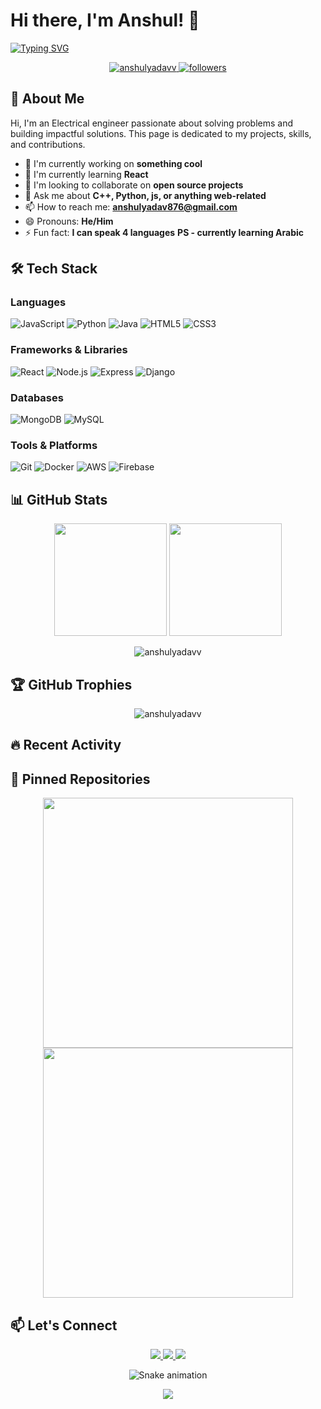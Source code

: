 # Hi there, I'm Anshul! 👋

[![Typing SVG](https://readme-typing-svg.herokuapp.com?font=Fira+Code&pause=1000&color=36BCF7FF&width=435&lines=Full+Stack+Developer;Open+Source+Contributor;Tech+Enthusiast;Problem+Solver)](https://git.io/typing-svg)

<p align="center">
  <a href="https://github.com/anshulyadavv">
    <img src="https://komarev.com/ghpvc/?username=anshulyadavv&label=Profile%20views&color=0e75b6&style=flat" alt="anshulyadavv" />
  </a>
  <a href="https://github.com/anshulyadavv?tab=followers">
    <img src="https://img.shields.io/github/followers/anshulyadavv?label=Followers&style=social" alt="followers">
  </a>
</p>

## 🚀 About Me

Hi, I'm an Electrical engineer passionate about solving problems and building impactful solutions. This page is dedicated to my projects, skills, and contributions.


- 🔭 I'm currently working on **something cool**
- 🌱 I'm currently learning **React**
- 👯 I'm looking to collaborate on **open source projects**
- 💬 Ask me about **C++, Python, js, or anything web-related**
- 📫 How to reach me: **anshulyadav876@gmail.com**
- 😄 Pronouns: **He/Him**
- ⚡ Fun fact: **I can speak 4 languages** **PS - currently learning Arabic**

## 🛠 Tech Stack

### Languages
![JavaScript](https://img.shields.io/badge/-JavaScript-F7DF1E?style=flat-square&logo=javascript&logoColor=black)
![Python](https://img.shields.io/badge/-Python-3776AB?style=flat-square&logo=python&logoColor=white)
![Java](https://img.shields.io/badge/-Java-007396?style=flat-square&logo=java&logoColor=white)
![HTML5](https://img.shields.io/badge/-HTML5-E34F26?style=flat-square&logo=html5&logoColor=white)
![CSS3](https://img.shields.io/badge/-CSS3-1572B6?style=flat-square&logo=css3&logoColor=white)

### Frameworks & Libraries
![React](https://img.shields.io/badge/-React-61DAFB?style=flat-square&logo=react&logoColor=black)
![Node.js](https://img.shields.io/badge/-Node.js-339933?style=flat-square&logo=node.js&logoColor=white)
![Express](https://img.shields.io/badge/-Express-000000?style=flat-square&logo=express&logoColor=white)
![Django](https://img.shields.io/badge/-Django-092E20?style=flat-square&logo=django&logoColor=white)

### Databases
![MongoDB](https://img.shields.io/badge/-MongoDB-47A248?style=flat-square&logo=mongodb&logoColor=white)
![MySQL](https://img.shields.io/badge/-MySQL-4479A1?style=flat-square&logo=mysql&logoColor=white)

### Tools & Platforms
![Git](https://img.shields.io/badge/-Git-F05032?style=flat-square&logo=git&logoColor=white)
![Docker](https://img.shields.io/badge/-Docker-2496ED?style=flat-square&logo=docker&logoColor=white)
![AWS](https://img.shields.io/badge/-AWS-232F3E?style=flat-square&logo=amazon-aws&logoColor=white)
![Firebase](https://img.shields.io/badge/-Firebase-FFCA28?style=flat-square&logo=firebase&logoColor=black)

## 📊 GitHub Stats

<p align="center">
  <img height="180em" src="https://github-readme-stats.vercel.app/api?username=anshulyadavv&show_icons=true&theme=dracula&include_all_commits=true&count_private=true"/>
  <img height="180em" src="https://github-readme-stats.vercel.app/api/top-langs/?username=anshulyadavv&layout=compact&langs_count=8&theme=dracula"/>
</p>

<p align="center">
  <img src="https://github-readme-streak-stats.herokuapp.com/?user=anshulyadavv&theme=dracula" alt="anshulyadavv" />
</p>

## 🏆 GitHub Trophies

<p align="center">
  <img src="https://github-profile-trophy.vercel.app/?username=anshulyadavv&theme=dracula&no-frame=true&no-bg=true&margin-w=4" alt="anshulyadavv" />
</p>

## 🔥 Recent Activity

<!--START_SECTION:activity--
1. 🎉 Merged PR [#123] in [organization/repo]
2. 🚀 Published release [v1.2.3] in [anshulyadavv/project]
3. 💪 Opened PR [#456] in [organization/repo]
4. 🎨 Improved UI in [anshulyadavv/webapp]
5. 🐛 Fixed bug in [anshulyadavv/api-service]
<!--END_SECTION:activity-->

## 📌 Pinned Repositories

<p align="center">
  <a href="https://github.com/anshulyadavv/project1">
    <img width="400" src="https://github-readme-stats.vercel.app/api/pin/?username=anshulyadavv&repo=project1&theme=dracula" />
  </a>
  <a href="https://github.com/anshulyadavv/project2">
    <img width="400" src="https://github-readme-stats.vercel.app/api/pin/?username=anshulyadavv&repo=project2&theme=dracula" />
  </a>
</p>

## 📫 Let's Connect

<p align="center">
  <a href="https://linkedin.com/in/anshulyadavv">
    <img src="https://img.shields.io/badge/-LinkedIn-0077B5?style=for-the-badge&logo=linkedin&logoColor=white"/>
  </a>
 <!-- <a href="https://dev.to/anshulyadavv">
    <img src="https://img.shields.io/badge/-DEV.to-0A0A0A?style=for-the-badge&logo=dev.to&logoColor=white"/>
  </a> -->
  <a href="https://medium.com/@anshulyadavv">
    <img src="https://img.shields.io/badge/-Medium-12100E?style=for-the-badge&logo=medium&logoColor=white"/>
  </a>
  <a href="mailto:anshulyadav876@gmail.com">
    <img src="https://img.shields.io/badge/-Email-D14836?style=for-the-badge&logo=gmail&logoColor=white"/>
  </a>
</p>

<p align="center">
  <img src="https://github.com/anshulyadavv/anshulyadavv/raw/output/github-contribution-grid-snake.svg" alt="Snake animation"/>
</p>

<p align="center"> 
  <img src="https://capsule-render.vercel.app/api?type=waving&color=gradient&height=60&section=footer"/>
</p>
